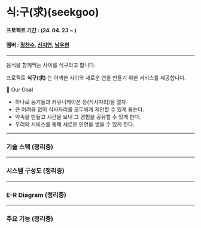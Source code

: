 # 식:구(求)(seekgoo)

#### 프로젝트 기간  : (24. 04. 23 ~ )

#### 멤버 : [정찬수](https://github.com/iamcharles98), [신지연](https://github.com/jiyeoon00), [남우현](https://github.com/hikiman9)
---

음식을 함께먹는 사이를 식구라고 합니다. 

프로젝트 **식구(求)** 는 어색한 사이와 새로운 연을 만들기 위한 서비스를 제공합니다.

<aside>
👋 Our Goal

- 하나로 동기들과 커뮤니케이션 장(식사자리)을 열자
- 큰 어려움 없이 식사자리를 모두에게 제안할 수 있게 돕는다.
- 약속을 만들고 시간을 보내 그 경험을 공유할 수 있게 한다.
- 우리의 서비스를 통해 새로운 인연을 쌓을 수 있게 한다.
</aside>

---

### 기술 스택 (정리중)



---
### 시스템 구성도 (정리중)



---
### E-R Diagram (정리중)



---
### 주요 기능 (정리중)

